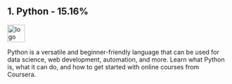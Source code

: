 ## 1. Python - 15.16%
<img src="https://gss-technology.com/wp-content/uploads/2021/07/04.png" alt="logo" width="40" height="40" /> 

Python is a versatile and beginner-friendly language that can be used for data science, web development, automation, and more. Learn what Python is, what it can do, and how to get started with online courses from Coursera.
